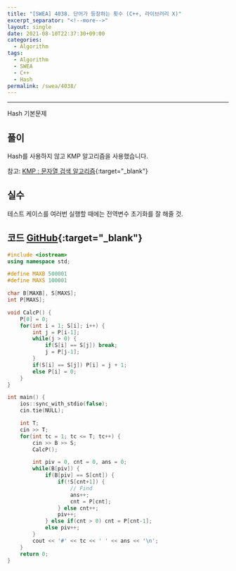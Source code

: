```yaml
---
title: "[SWEA] 4038. 단어가 등장하는 횟수 (C++, 라이브러리 X)"
excerpt_separator: "<!--more-->"
layout: single
date: 2021-08-10T22:37:30+09:00
categories:
  - Algorithm
tags:
  - Algorithm
  - SWEA
  - C++
  - Hash
permalink: /swea/4038/
---
```

---

Hash 기본문제


## 풀이

Hash를 사용하지 않고 KMP 알고리즘을 사용했습니다.

참고: [KMP : 문자열 검색 알고리즘](https://bowbowbow.tistory.com/6){:target="_blank"}

## 실수

테스트 케이스를 여러번 실행할 때에는 전역변수 초기화를 잘 해줄 것.

<!--more-->

## 코드 [GitHub](https://github.com/unionyy/samsung-algorithm-21/blob/main/hash/basic-problems/word-count/main.cpp){:target="_blank"}

```cpp
#include <iostream>
using namespace std;

#define MAXB 500001
#define MAXS 100001

char B[MAXB], S[MAXS];
int P[MAXS];

void CalcP() {
    P[0] = 0;
    for(int i = 1; S[i]; i++) {
        int j = P[i-1];
        while(j > 0) {
            if(S[i] == S[j]) break;
            j = P[j-1];
        }
        if(S[i] == S[j]) P[i] = j + 1;
        else P[i] = 0;
    }
}

int main() {
    ios::sync_with_stdio(false);
    cin.tie(NULL);

    int T;
    cin >> T;
    for(int tc = 1; tc <= T; tc++) {
        cin >> B >> S;
        CalcP();

        int piv = 0, cnt = 0, ans = 0;
        while(B[piv]) {
            if(B[piv] == S[cnt]) {
                if(!S[cnt+1]) {
                    // Find
                    ans++;
                    cnt = P[cnt];
                } else cnt++;
                piv++;
            } else if(cnt > 0) cnt = P[cnt-1];
            else piv++;
        }
        cout << '#' << tc << ' ' << ans << '\n';
    }
    return 0;
}
```
